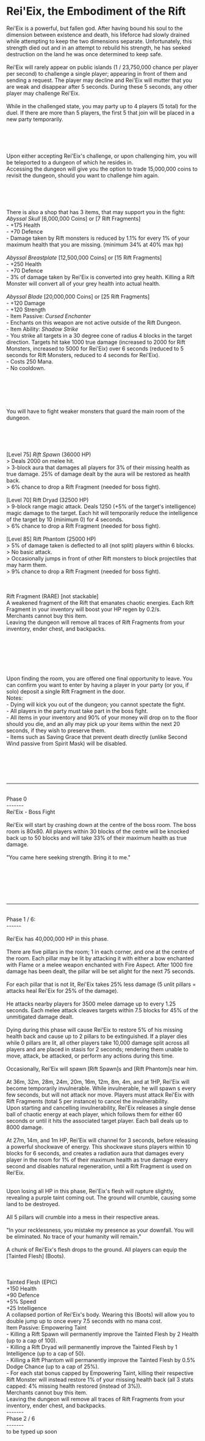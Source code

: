 # Rei'Eix, the Embodiment of the Rift

Rei'Eix is a powerful, but fallen god. After having bound his soul to the dimension between existence and death, his lifeforce had slowly drained while attempting to keep the two dimensions separate. Unfortunately, this strength died out and in an attempt to rebuild his strength, he has seeked destruction on the land he was once determined to keep safe.
<br /><br />
Rei'Eix will rarely appear on public islands (1 / 23,750,000 chance per player per second) to challenge a single player; appearing in front of them and sending a request. The player may decline and Rei'Eix will mutter that you are weak and disappear after 5 seconds. During these 5 seconds, any other player may challenge Rei'Eix.
<br /><br />
While in the challenged state, you may party up to 4 players (5 total) for the duel. If there are more than 5 players, the first 5 that join will be placed in a new party temporarily.

<br /><br /><br />

Upon either accepting Rei'Eix's challenge, or upon challenging him, you will be teleported to a dungeon of which he resides in.
<br />
Accessing the dungeon will give you the option to trade 15,000,000 coins to revisit the dungeon, should you want to challenge him again.


<br /><br /><br />

There is also a shop that has 3 items, that may support you in the fight:
<br />
_Abyssal Skull_ [6,000,000 Coins] or [7 Rift Fragments]
<br />- +175 Health
<br />- +70 Defence
<br />- Damage taken by Rift monsters is reduced by 1.1% for every 1% of your maximum health that you are missing. (minimum 34% at 40% max hp) 
<br /><br />
_Abyssal Breastplate_ [12,500,000 Coins] or [15 Rift Fragments]
<br />- +250 Health
<br />- +70 Defence
<br />- 3% of damage taken by Rei'Eix is converted into grey health. Killing a Rift Monster will convert all of your grey health into actual health.
<br /><br />
_Abyssal Blade_ [20,000,000 Coins] or [25 Rift Fragments]
<br />- +120 Damage
<br />- +120 Strength
<br />- Item Passive: _Cursed Enchanter_
<br />- Enchants on this weapon are not active outside of the Rift Dungeon.
<br />- Item Ability: _Shadow Strike_
<br />- You strike all targets in a 30 degree cone of radius 4 blocks in the target direction. Targets hit take 1000 true damage (increased to 2000 for Rift Monsters, increased to 5000 for Rei'Eix) over 6 seconds (reduced to 5 seconds for Rift Monsters, reduced to 4 seconds for Rei'Eix).
<br />- Costs 250 Mana.
<br />- No cooldown.

<br /><br /><br /><br />


You will have to fight weaker monsters that guard the main room of the dungeon.

<br /><br /><br />

[Level 75] _Rift Spawn_ (36000 HP)
<br />> Deals 2000 on melee hit.
<br />> 3-block aura that damages all players for 3% of their missing health as true damage. 25% of damage dealt by the aura will be restored as health back.
<br />> 6% chance to drop a Rift Fragment (needed for boss fight).
<br /><br />
[Level 70] Rift Dryad (32500 HP)
<br />> 9-block range magic attack. Deals 1250 (+5% of the target's intelligence) magic damage to the target. Each hit will temporarily reduce the intelligence of the target by 10 (minimum 0) for 4 seconds.
<br />> 6% chance to drop a Rift Fragment (needed for boss fight).
<br /><br />
[Level 85] Rift Phantom (25000 HP)
<br />> 5% of damage taken is deflected to all (not split) players within 6 blocks.
<br />> No basic attack.
<br />> Occasionally jumps in front of other Rift monsters to block projectiles that may harm them.
<br />> 9% chance to drop a Rift Fragment (needed for boss fight).

<br /><br />
Rift Fragment (RARE) [not stackable]
<br />A weakened fragment of the Rift that emanates chaotic energies. Each Rift Fragment in your inventory will boost your HP regen by 0.2/s.
<br />Merchants cannot buy this item.
<br />Leaving the dungeon will remove all traces of Rift Fragments from your inventory, ender chest, and backpacks.


<br /><br /><br /><br /><br />


Upon finding the room, you are offered one final opportunity to leave. You can confirm you want to enter by having a player in your party (or you, if solo) deposit a single Rift Fragment in the door.
<br />
Notes:
<br />- Dying will kick you out of the dungeon; you cannot spectate the fight.
<br />- All players in the party must take part in the boss fight.
<br />- All items in your inventory and 90% of your money will drop on to the floor should you die, and an ally may pick up your items within the next 20 seconds, if they wish to preserve them.
<br />- Items such as Saving Grace that prevent death directly (unlike Second Wind passive from Spirit Mask) will be disabled.


<br /><br /><br /><br />

-------
<br />Phase 0
<br />-------
<br />Rei'Eix - Boss Fight
<br />
<br />Rei'Eix will start by crashing down at the centre of the boss room. The boss room is 80x80. All players within 30 blocks of the centre will be knocked back up to 50 blocks and will take 33% of their maximum health as true damage.
<br />
<br />"You came here seeking strength. Bring it to me."


<br /><br /><br /><br /><br />

------
<br />Phase 1 / 6:
<br />------
<br />
<br />Rei'Eix has 40,000,000 HP in this phase.
<br />
<br />There are five pillars in the room; 1 in each corner, and one at the centre of the room. Each pillar may be lit by attacking it with either a bow enchanted with Flame or a melee weapon enchanted with Fire Aspect. After 1000 fire damage has been dealt, the pillar will be set alight for the next 75 seconds.
<br />
<br />For each pillar that is not lit, Rei'Eix takes 25% less damage (5 unlit pillars = attacks heal Rei'Eix for 25% of the damage).
<br />
<br />He attacks nearby players for 3500 melee damage up to every 1.25 seconds. Each melee attack cleaves targets within 7.5 blocks for 45% of the unmitigated damage dealt.
<br />
<br />Dying during this phase will cause Rei'Eix to restore 5% of his missing health back and cause up to 2 pillars to be extinguished. If a player dies while 0 pillars are lit, all other players take 10,000 damage split across all players and are placed in stasis for 2 seconds; rendering them unable to move, attack, be attacked, or perform any actions during this time.
<br />
<br />Occasionally, Rei'Eix will spawn [Rift Spawn]s and [Rift Phantom]s near him.
<br />
<br />At 36m, 32m, 28m, 24m, 20m, 16m, 12m, 8m, 4m, and at 1HP, Rei'Eix will become temporarily invulnerable. While invulnerable, he will spawn <Rift Dryad>s every few seconds, but will not attack nor move. Players must attack Rei'Eix with Rift Fragments (total 5 per instance) to cancel the invulnerability.
<br />Upon starting and cancelling invulnerability, Rei'Eix releases a single dense ball of chaotic energy at each player, which follows them for either 60 seconds or until it hits the associated target player. Each ball deals up to 8000 damage.
<br />
<br />At 27m, 14m, and 1m HP, Rei'Eix will channel for 3 seconds, before releasing a powerful shockwave of energy. This shockwave stuns players within 10 blocks for 6 seconds, and creates a radiation aura that damages every player in the room for 1% of their maximum health as true damage every second and disables natural regeneration, until a Rift Fragment is used on Rei'Eix.
<br />


<br />Upon losing all HP in this phase, Rei'Eix's flesh will rupture slightly, revealing a purple taint coming out. The ground will crumble, causing some land to be destroyed.
<br />
<br />All 5 pillars will crumble into a mess in their respective areas.
<br />
<br />"In your recklessness, you mistake my presence as your downfall. You will be eliminated. No trace of your humanity will remain."
<br />
<br />A chunk of Rei'Eix's flesh drops to the ground. All players can equip the [Tainted Flesh] (Boots).
<br />
<br />
<br />
<br />Tainted Flesh (EPIC)
<br />+150 Health
<br />+90 Defence
<br />+5% Speed
<br />+25 Intelligence
<br />A collapsed portion of Rei'Eix's body. Wearing this (Boots) will allow you to double jump up to once every 7.5 seconds with no mana cost.
<br />Item Passive: Empowering Taint
<br />- Killing a Rift Spawn will permanently improve the Tainted Flesh by 2 Health (up to a cap of 100).
<br />- Killing a Rift Dryad will permanently improve the Tainted Flesh by 1 Intelligence (up to a cap of 50).
<br />- Killing a Rift Phantom will permanently improve the Tainted Flesh by 0.5% Dodge Chance (up to a cap of 25%).
<br />- For each stat bonus capped by Empowering Taint, killing their respective Rift Monster will instead restore 1% of your missing health back (all 3 stats capped: 4% missing health restored (instead of 3%)).
<br />Merchants cannot buy this item.
<br />Leaving the dungeon will remove all traces of Rift Fragments from your inventory, ender chest, and backpacks.
<br />-------
<br />Phase 2 / 6
<br />-------
<br />to be typed up soon
